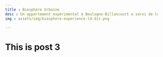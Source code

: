 ```yaml
---
title : Biosphère Urbaine
desc : Un appartement expérimental à Boulogne-Billancourt a servi de laboratoire pour imaginer un mode de vie zéro déchet, divisant par 10 la consommation d'eau, et atteignant les objectifs 2050 de l'ONU en matière de réduction des émissions de gaz à effet de serre, et qui soit à la fois accessible à tous et désirable ! 
img : assets/img/biosphere-experience-ld-dit.png

---
```



# This is post 3

